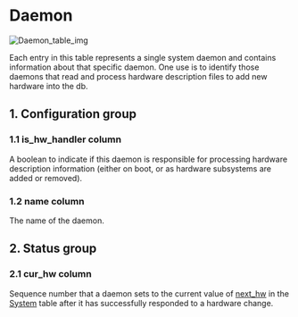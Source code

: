 # Daemon

![Daemon_table_img](http://www.plantuml.com/plantuml/img/SoWkIImgAStDuIf8JCvEJ4zLK0hApozH24bCoaajLbAevb80WkISnE9YXU3AufBKN0KR6mMD49sSpFICalIYrDGyJGKxEwvQBYw88fV4rDpyFEoAkA0cwEhQGTLnSJcavgM0h0S0)

Each entry in this table represents a single system daemon and contains
information about that specific daemon. One use is to identify those daemons
that read and process hardware description files to add new hardware into the
db.

## 1. Configuration group

### 1.1 is_hw_handler column

A boolean to indicate if this daemon is responsible for processing hardware
description information (either on boot, or as hardware subsystems are added or
removed).

### 1.2 name column

The name of the daemon.

## 2. Status group

### 2.1 cur_hw column

Sequence number that a daemon sets to the current value of
[next_hw](system.html#next-hw-column) in the [System](system.html) table after it has
successfully responded to a hardware change.

